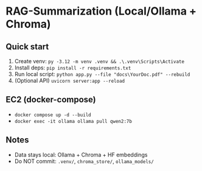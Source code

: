 # RAG-Summarization (Local/Ollama + Chroma)

## Quick start
1. Create venv: `py -3.12 -m venv .venv && .\.venv\Scripts\Activate`
2. Install deps: `pip install -r requirements.txt`
3. Run local script: `python app.py --file "docs\YourDoc.pdf" --rebuild`
4. (Optional API) `uvicorn server:app --reload`

## EC2 (docker-compose)
- `docker compose up -d --build`
- `docker exec -it ollama ollama pull qwen2:7b`

## Notes
- Data stays local: Ollama + Chroma + HF embeddings
- Do NOT commit: `.venv/`, `chroma_store/`, `ollama_models/`
